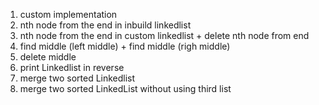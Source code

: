 1. custom implementation
2. nth node from the end in inbuild linkedlist
3. nth node from the end in custom linkedlist + delete nth node from end 
4. find middle (left middle)  + find middle (righ middle)
5. delete middle
6. print Linkedlist in reverse
7. merge two sorted Linkedlist
8. merge two sorted LinkedList without using third list

